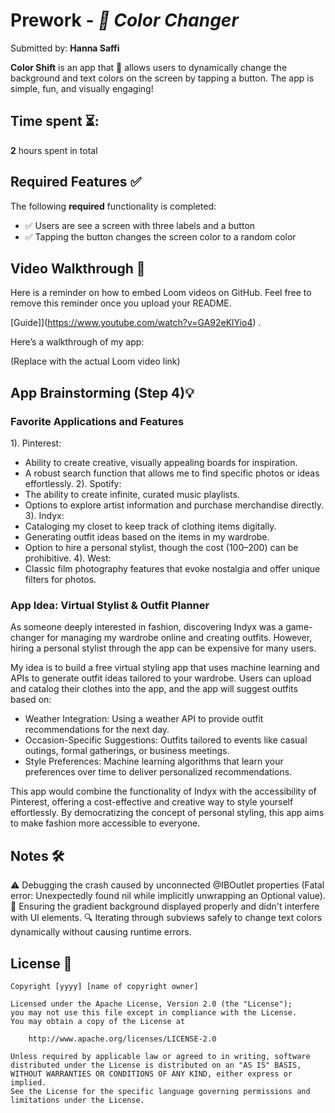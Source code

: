 # Prework - *🎨 Color Changer*

Submitted by: **Hanna Saffi**

**Color Shift** is an app that 🌈 allows users to dynamically change the background and text colors on the screen by tapping a button. The app is simple, fun, and visually engaging!

## Time spent ⏳: 

**2** hours spent in total

## Required Features ✅

The following **required** functionality is completed:

- ✅ Users are see a screen with three labels and a button
- ✅ Tapping the button changes the screen color to a random color
 
## Video Walkthrough 🎥

Here is a reminder on how to embed Loom videos on GitHub. Feel free to remove this reminder once you upload your README. 

[Guide]](https://www.youtube.com/watch?v=GA92eKlYio4) .

Here’s a walkthrough of my app:


(Replace with the actual Loom video link)

## App Brainstorming (Step 4)💡

### Favorite Applications and Features
1). Pinterest:
   - Ability to create creative, visually appealing boards for inspiration.
   - A robust search function that allows me to find specific photos or ideas effortlessly.
2). Spotify:
   - The ability to create infinite, curated music playlists.
   - Options to explore artist information and purchase merchandise directly.
3). Indyx:
   - Cataloging my closet to keep track of clothing items digitally.
   - Generating outfit ideas based on the items in my wardrobe.
   - Option to hire a personal stylist, though the cost ($100–$200) can be prohibitive.
4). West:
   - Classic film photography features that evoke nostalgia and offer unique filters for photos.
### App Idea: Virtual Stylist & Outfit Planner
As someone deeply interested in fashion, discovering Indyx was a game-changer for managing my wardrobe online and creating outfits. However, hiring a personal stylist through the app can be expensive for many users.

My idea is to build a free virtual styling app that uses machine learning and APIs to generate outfit ideas tailored to your wardrobe. Users can upload and catalog their clothes into the app, and the app will suggest outfits based on:

 - Weather Integration: Using a weather API to provide outfit recommendations for the next day.
 - Occasion-Specific Suggestions: Outfits tailored to events like casual outings, formal gatherings, or business meetings. 
 - Style Preferences: Machine learning algorithms that learn your preferences over time to deliver personalized recommendations.
  
This app would combine the functionality of Indyx with the accessibility of Pinterest, offering a cost-effective and creative way to style yourself effortlessly. By democratizing the concept of personal styling, this app aims to make fashion more accessible to everyone.

## Notes 🛠️

⚠️ Debugging the crash caused by unconnected @IBOutlet properties (Fatal error: Unexpectedly found nil while implicitly unwrapping an Optional value).
🎨 Ensuring the gradient background displayed properly and didn't interfere with UI elements.
🔍 Iterating through subviews safely to change text colors dynamically without causing runtime errors.

## License 📜

    Copyright [yyyy] [name of copyright owner]

    Licensed under the Apache License, Version 2.0 (the "License");
    you may not use this file except in compliance with the License.
    You may obtain a copy of the License at

        http://www.apache.org/licenses/LICENSE-2.0

    Unless required by applicable law or agreed to in writing, software
    distributed under the License is distributed on an "AS IS" BASIS,
    WITHOUT WARRANTIES OR CONDITIONS OF ANY KIND, either express or implied.
    See the License for the specific language governing permissions and
    limitations under the License.

